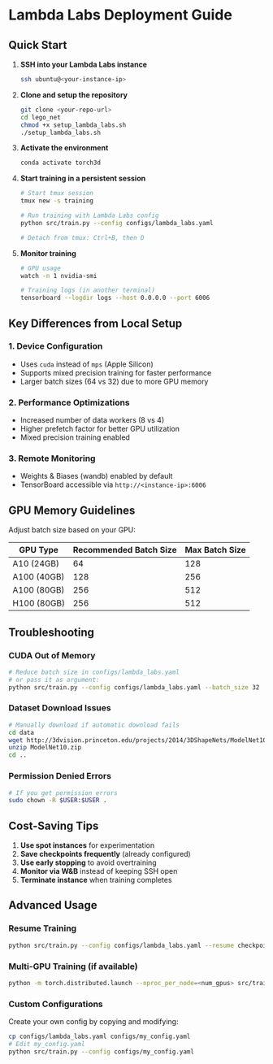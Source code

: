 # Lambda Labs Deployment Guide

## Quick Start

1. **SSH into your Lambda Labs instance**
   ```bash
   ssh ubuntu@<your-instance-ip>
   ```

2. **Clone and setup the repository**
   ```bash
   git clone <your-repo-url>
   cd lego_net
   chmod +x setup_lambda_labs.sh
   ./setup_lambda_labs.sh
   ```

3. **Activate the environment**
   ```bash
   conda activate torch3d
   ```

4. **Start training in a persistent session**
   ```bash
   # Start tmux session
   tmux new -s training
   
   # Run training with Lambda Labs config
   python src/train.py --config configs/lambda_labs.yaml
   
   # Detach from tmux: Ctrl+B, then D
   ```

5. **Monitor training**
   ```bash
   # GPU usage
   watch -n 1 nvidia-smi
   
   # Training logs (in another terminal)
   tensorboard --logdir logs --host 0.0.0.0 --port 6006
   ```

## Key Differences from Local Setup

### 1. Device Configuration
- Uses `cuda` instead of `mps` (Apple Silicon)
- Supports mixed precision training for faster performance
- Larger batch sizes (64 vs 32) due to more GPU memory

### 2. Performance Optimizations
- Increased number of data workers (8 vs 4)
- Higher prefetch factor for better GPU utilization
- Mixed precision training enabled

### 3. Remote Monitoring
- Weights & Biases (wandb) enabled by default
- TensorBoard accessible via `http://<instance-ip>:6006`

## GPU Memory Guidelines

Adjust batch size based on your GPU:

| GPU Type | Recommended Batch Size | Max Batch Size |
|----------|----------------------|----------------|
| A10 (24GB) | 64 | 128 |
| A100 (40GB) | 128 | 256 |
| A100 (80GB) | 256 | 512 |
| H100 (80GB) | 256 | 512 |

## Troubleshooting

### CUDA Out of Memory
```bash
# Reduce batch size in configs/lambda_labs.yaml
# or pass it as argument:
python src/train.py --config configs/lambda_labs.yaml --batch_size 32
```

### Dataset Download Issues
```bash
# Manually download if automatic download fails
cd data
wget http://3dvision.princeton.edu/projects/2014/3DShapeNets/ModelNet10.zip
unzip ModelNet10.zip
cd ..
```

### Permission Denied Errors
```bash
# If you get permission errors
sudo chown -R $USER:$USER .
```

## Cost-Saving Tips

1. **Use spot instances** for experimentation
2. **Save checkpoints frequently** (already configured)
3. **Use early stopping** to avoid overtraining
4. **Monitor via W&B** instead of keeping SSH open
5. **Terminate instance** when training completes

## Advanced Usage

### Resume Training
```bash
python src/train.py --config configs/lambda_labs.yaml --resume checkpoints/best_model.pt
```

### Multi-GPU Training (if available)
```bash
python -m torch.distributed.launch --nproc_per_node=<num_gpus> src/train.py --config configs/lambda_labs.yaml
```

### Custom Configurations
Create your own config by copying and modifying:
```bash
cp configs/lambda_labs.yaml configs/my_config.yaml
# Edit my_config.yaml
python src/train.py --config configs/my_config.yaml
``` 